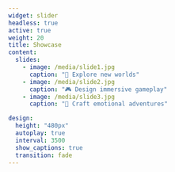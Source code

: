 ```yaml
---
widget: slider
headless: true
active: true
weight: 20
title: Showcase
content:
  slides:
    - image: /media/slide1.jpg
      caption: "🌌 Explore new worlds"
    - image: /media/slide2.jpg
      caption: "🎮 Design immersive gameplay"
    - image: /media/slide3.jpg
      caption: "🧭 Craft emotional adventures"

design:
  height: "480px"
  autoplay: true
  interval: 3500
  show_captions: true
  transition: fade
---
```

